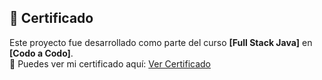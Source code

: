 ## 📜 Certificado  
Este proyecto fue desarrollado como parte del curso **[Full Stack Java]** en **[Codo a Codo]**.  
📄 Puedes ver mi certificado aquí: [Ver Certificado](
https://github.com/mirandaAle/web-de-ventas-de-entrada/blob/main/tpfinal_pensadores/src/main/webapp/img/Miranda%20Alejandro%20Neri%2032297918.pdf?raw=true)

